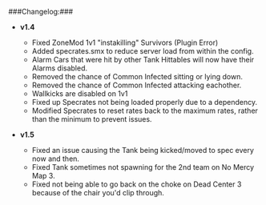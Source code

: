 ###Changelog:###

* **v1.4**
  * Fixed ZoneMod 1v1 "instakilling" Survivors (Plugin Error)
  * Added specrates.smx to reduce server load from within the config.
  * Alarm Cars that were hit by other Tank Hittables will now have their Alarms disabled.
  * Removed the chance of Common Infected sitting or lying down.
  * Removed the chance of Common Infected attacking eachother.
  * Wallkicks are disabled on 1v1
  * Fixed up Specrates not being loaded properly due to a dependency.
  * Modified Specrates to reset rates back to the maximum rates, rather than the minimum to prevent issues.
  
* **v1.5**
  * Fixed an issue causing the Tank being kicked/moved to spec every now and then.
  * Fixed Tank sometimes not spawning for the 2nd team on No Mercy Map 3.
  * Fixed not being able to go back on the choke on Dead Center 3 because of the chair you'd clip through.